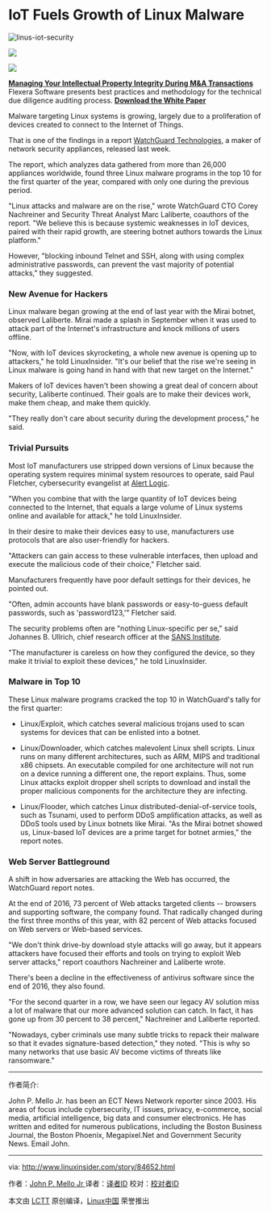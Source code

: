 IoT Fuels Growth of Linux Malware
============================================================
![linus-iot-security](http://www.linuxinsider.com/article_images/story_graphics_xlarge/xl-2016-internet-of-things-1.jpg)

![](http://www.linuxinsider.com/images/2015/image-credit-adobe-stock_130x15.gif)

![](http://www.linuxinsider.com/images/2008/atab.gif)

[**Managing Your Intellectual Property Integrity During M&A Transactions**][7]
[][8]Flexera Software presents best practices and methodology for the technical due diligence auditing process.
**[Download the White Paper][3]**

Malware targeting Linux systems is growing, largely due to a proliferation of devices created to connect to the Internet of Things.

That is one of the findings in a report [WatchGuard Technologies][4], a maker of network security appliances, released last week.

The report, which analyzes data gathered from more than 26,000 appliances worldwide, found three Linux malware programs in the top 10 for the first quarter of the year, compared with only one during the previous period.

"Linux attacks and malware are on the rise," wrote WatchGuard CTO Corey Nachreiner and Security Threat Analyst Marc Laliberte, coauthors of the report. "We believe this is because systemic weaknesses in IoT devices, paired with their rapid growth, are steering botnet authors towards the Linux platform."

However, "blocking inbound Telnet and SSH, along with using complex administrative passwords, can prevent the vast majority of potential attacks," they suggested.

### New Avenue for Hackers

Linux malware began growing at the end of last year with the Mirai botnet, observed Laliberte. Mirai made a splash in September when it was used to attack part of the Internet's infrastructure and knock millions of users offline.

"Now, with IoT devices skyrocketing, a whole new avenue is opening up to attackers," he told LinuxInsider. "It's our belief that the rise we're seeing in Linux malware is going hand in hand with that new target on the Internet."

Makers of IoT devices haven't been showing a great deal of concern about security, Laliberte continued. Their goals are to make their devices work, make them cheap, and make them quickly.

"They really don't care about security during the development process," he said.

### Trivial Pursuits

Most IoT manufacturers use stripped down versions of Linux because the operating system requires minimal system resources to operate, said Paul Fletcher, cybersecurity evangelist at [Alert Logic][5].

"When you combine that with the large quantity of IoT devices being connected to the Internet, that equals a large volume of Linux systems online and available for attack," he told LinuxInsider.

In their desire to make their devices easy to use, manufacturers use protocols that are also user-friendly for hackers.

"Attackers can gain access to these vulnerable interfaces, then upload and execute the malicious code of their choice," Fletcher said.

Manufacturers frequently have poor default settings for their devices, he pointed out.

"Often, admin accounts have blank passwords or easy-to-guess default passwords, such as 'password123,'" Fletcher said.

The security problems often are "nothing Linux-specific per se," said Johannes B. Ullrich, chief research officer at the [SANS Institute][6].

"The manufacturer is careless on how they configured the device, so they make it trivial to exploit these devices," he told LinuxInsider.

### Malware in Top 10

These Linux malware programs cracked the top 10 in WatchGuard's tally for the first quarter:

*   Linux/Exploit, which catches several malicious trojans used to scan systems for devices that can be enlisted into a botnet.

*   Linux/Downloader, which catches malevolent Linux shell scripts. Linux runs on many different architectures, such as ARM, MIPS and traditional x86 chipsets. An executable compiled for one architecture will not run on a device running a different one, the report explains. Thus, some Linux attacks exploit dropper shell scripts to download and install the proper malicious components for the architecture they are infecting.

*   Linux/Flooder, which catches Linux distributed-denial-of-service tools, such as Tsunami, used to perform DDoS amplification attacks, as well as DDoS tools used by Linux botnets like Mirai. "As the Mirai botnet showed us, Linux-based IoT devices are a prime target for botnet armies," the report notes.

### Web Server Battleground

A shift in how adversaries are attacking the Web has occurred, the WatchGuard report notes.

At the end of 2016, 73 percent of Web attacks targeted clients -- browsers and supporting software, the company found. That radically changed during the first three months of this year, with 82 percent of Web attacks focused on Web servers or Web-based services.

"We don't think drive-by download style attacks will go away, but it appears attackers have focused their efforts and tools on trying to exploit Web server attacks," report coauthors Nachreiner and Laliberte wrote.

There's been a decline in the effectiveness of antivirus software since the end of 2016, they also found.

"For the second quarter in a row, we have seen our legacy AV solution miss a lot of malware that our more advanced solution can catch. In fact, it has gone up from 30 percent to 38 percent," Nachreiner and Laliberte reported.

"Nowadays, cyber criminals use many subtle tricks to repack their malware so that it evades signature-based detection," they noted. "This is why so many networks that use basic AV become victims of threats like ransomware."

--------------------------------------------------------------------------------

作者简介:

John P. Mello Jr. has been an ECT News Network reporter since 2003. His areas of focus include cybersecurity, IT issues, privacy, e-commerce, social media, artificial intelligence, big data and consumer electronics. He has written and edited for numerous publications, including the Boston Business Journal, the Boston Phoenix, Megapixel.Net and Government Security News. Email John.

-------------

via: http://www.linuxinsider.com/story/84652.html

作者：[John P. Mello Jr ][a]
译者：[译者ID](https://github.com/译者ID)
校对：[校对者ID](https://github.com/校对者ID)

本文由 [LCTT](https://github.com/LCTT/TranslateProject) 原创编译，[Linux中国](https://linux.cn/) 荣誉推出

[a]:john.mello@newsroom.ectnews.com
[1]:http://www.linuxinsider.com/story/84652.html?rss=1#
[2]:http://www.linuxinsider.com/perl/mailit/?id=84652
[3]:http://www.linuxinsider.com/story/84652.html?rss=1
[4]:http://www.watchguard.com/
[5]:http://www.alertlogic.com/
[6]:http://www.sans.org/
[7]:http://www.linuxinsider.com/story/84652.html?rss=1
[8]:http://www.linuxinsider.com/story/84652.html?rss=1
